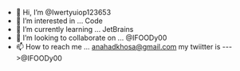 - 👋 Hi, I’m @Iwertyuiop123653
- 👀 I’m interested in ... Code
- 🌱 I’m currently learning ... JetBrains
- 💞️ I’m looking to collaborate on ... @IFOODy00
- 📫 How to reach me ...  anahadkhosa@gmail.com my twiitter is --->@IFOODy00

<!---
Iwertyuiop123653/Iwertyuiop123653 is a ✨ special ✨ repository because its `README.md` (this file) appears on your GitHub profile.
You can click the Preview link to take a look at your changes.
--->
